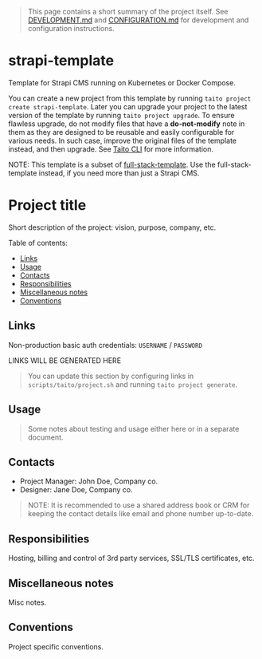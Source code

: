 > This page contains a short summary of the project itself. See [DEVELOPMENT.md](scripts/taito/DEVELOPMENT.md) and [CONFIGURATION.md](scripts/taito/CONFIGURATION.md) for development and configuration instructions.

[//]: # (TEMPLATE NOTE START)

# strapi-template

Template for Strapi CMS running on Kubernetes or Docker Compose.

You can create a new project from this template by running `taito project create strapi-template`. Later you can upgrade your project to the latest version of the template by running `taito project upgrade`. To ensure flawless upgrade, do not modify files that have a **do-not-modify** note in them as they are designed to be reusable and easily configurable for various needs. In such case, improve the original files of the template instead, and then upgrade. See [Taito CLI](https://taitounited.github.io/taito-cli/) for more information.

NOTE: This template is a subset of [full-stack-template](https://github.com/TaitoUnited/full-stack-template/). Use the full-stack-template instead, if you need more than just a Strapi CMS.

[//]: # (TEMPLATE NOTE END)
# Project title

Short description of the project: vision, purpose, company, etc.

Table of contents:

* [Links](#links)
* [Usage](#usage)
* [Contacts](#contacts)
* [Responsibilities](#responsibilities)
* [Miscellaneous notes](#miscellaneous-notes)
* [Conventions](#conventions)

## Links

Non-production basic auth credentials: `USERNAME` / `PASSWORD`

[//]: # (GENERATED LINKS START)

LINKS WILL BE GENERATED HERE

[//]: # (GENERATED LINKS END)

> You can update this section by configuring links in `scripts/taito/project.sh` and running `taito project generate`.

## Usage

> Some notes about testing and usage either here or in a separate document.

## Contacts

* Project Manager: John Doe, Company co.
* Designer: Jane Doe, Company co.

> NOTE: It is recommended to use a shared address book or CRM for keeping the contact details like email and phone number up-to-date.

## Responsibilities

Hosting, billing and control of 3rd party services, SSL/TLS certificates, etc.

## Miscellaneous notes

Misc notes.

## Conventions

Project specific conventions.
